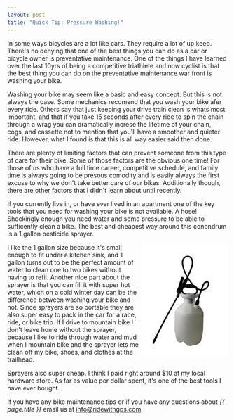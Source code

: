 ```yaml
---
layout: post
title: "Quick Tip: Pressure Washing!"
---
```

In some ways bicycles are a lot like cars. They require a lot of up keep. There's no denying that one of the best things you can do as a car or bicycle owner is preventative maintenance. One of the things I have learned over the last 10yrs of being a competitive triathlete and now cyclist is that the best thing you can do on the preventative maintenance war front is washing your bike. 

Washing your bike may seem like a basic and easy concept. But this is not always the case. Some mechanics recomend that you wash your bike afer every ride. Others say that just keeping your drive train clean is whats most important, and that if you take 15 seconds after every ride to spin the chain through a wrag you can dramatically increse the lifetime of your chain, cogs, and cassette not to mention that you'll have a smoother and quieter ride. However, what I found is that this is all way easier said then done. 

There are plenty of limiting factors that can prevent someone from this type of care for their bike. Some of those factors are the obvious one time! For those of us who have a full time career, competitive schedule, and family time is always going to be presous comodity and is easily always the first excuse to why we don't take better care of our bikes. Additionally though, there are other factors that I didn't learn about until recently. 

If you currently live in, or have ever lived in an apartment one of the key tools that you need for washing your bike is not available. A hose! Shockingly enough you need water and some pressure to be able to sufficently clean a bike. The best and cheapest way around this conondrum is a 1 gallon pesticide sprayer. 

<img align="right" src="/images/post_images/pesticide_sprayer.jpeg">I like the 1 gallon size because it's small enough to fit under a kitchen sink, and 1 gallon turns out to be the perfect amount of water to clean one to two bikes without having to refil. Another nice part about the sprayer is that you can fill it with super hot water, which on a cold winter day can be the difference between washing your bike and not. Since sprayers are so portable they are also super easy to pack in the car for a race, ride, or bike trip. If I drive to mountain bike I don't leave home without the sprayer, because I like to ride through water and mud when I mountain bike and the sprayer lets me clean off my bike, shoes, and clothes at the trailhead. 

Sprayers also super cheap. I think I paid right around $10 at my local hardware store. As far as value per dollar spent, it's one of the best tools I have ever bought. 

If you have any bike maintenance tips or if you have any questions about *{{ page.title }}* email us at <a href="mailto:info@ridewithgps.com">info@ridewithgps.com</a>
